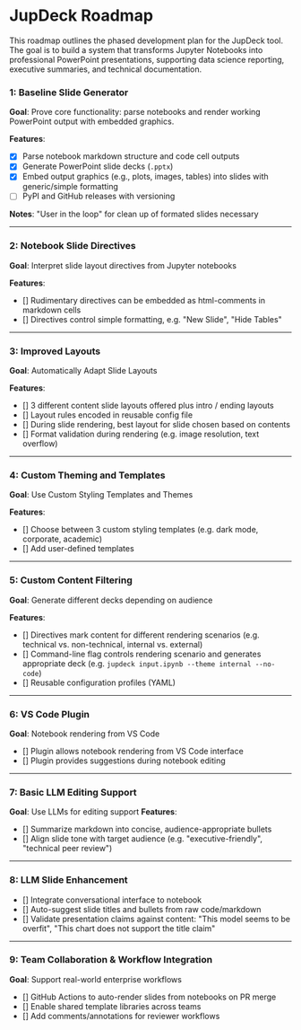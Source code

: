 
# JupDeck Roadmap

This roadmap outlines the phased development plan for the JupDeck tool. The goal is to build a system that transforms Jupyter Notebooks into professional PowerPoint presentations, supporting data science reporting, executive summaries, and technical documentation.

### 1: Baseline Slide Generator

**Goal**: Prove core functionality: parse notebooks and render working PowerPoint output with embedded graphics.

**Features**:
- [x] Parse notebook markdown structure and code cell outputs
- [x] Generate PowerPoint slide decks (`.pptx`)
- [x] Embed output graphics (e.g., plots, images, tables) into slides with generic/simple formatting
- [ ] PyPI and GitHub releases with versioning

**Notes**:
"User in the loop" for clean up of formated slides necessary

---
### 2:  Notebook Slide Directives

**Goal**: Interpret slide layout directives from Jupyter notebooks

**Features**:
- [] Rudimentary directives can be embedded as html-comments in markdown cells
- [] Directives control simple formatting, e.g. "New Slide", "Hide Tables"

---
### 3: Improved Layouts

**Goal**: Automatically Adapt Slide Layouts

**Features**:
- [] 3 different content slide layouts offered plus intro / ending layouts
- [] Layout rules encoded in reusable config file
- [] During slide rendering, best layout for slide chosen based on contents
- [] Format validation during rendering (e.g. image resolution, text overflow)

---
### 4: Custom Theming and Templates
**Goal**: Use Custom Styling Templates and Themes

**Features**:
- [] Choose between 3 custom styling templates (e.g. dark mode, corporate, academic)
- [] Add user-defined templates

---
### 5: Custom Content Filtering
**Goal**: Generate different decks depending on audience

**Features**:
- [] Directives mark content for different rendering scenarios (e.g. technical vs. non-technical, internal vs. external)  
- [] Command-line flag controls rendering scenario and generates appropriate deck (e.g. `jupdeck input.ipynb --theme internal --no-code`)
- [] Reusable configuration profiles (YAML) 
---
### 6: VS Code Plugin
**Goal**: Notebook rendering from VS Code
- [] Plugin allows notebook rendering from VS Code interface
- [] Plugin provides suggestions during notebook editing

---

### 7: Basic LLM Editing Support

**Goal**: Use LLMs for editing support
**Features**:
- [] Summarize markdown into concise, audience-appropriate bullets
- [] Align slide tone with target audience (e.g. "executive-friendly", "technical peer review")
---
### 8: LLM Slide Enhancement
- [] Integrate conversational interface to notebook
- [] Auto-suggest slide titles and bullets from raw code/markdown
- [] Validate presentation claims against content: "This model seems to be overfit", "This chart does not support the title claim"
---
### 9: Team Collaboration & Workflow Integration

**Goal**: Support real-world enterprise workflows

- [] GitHub Actions to auto-render slides from notebooks on PR merge
- [] Enable shared template libraries across teams
- [] Add comments/annotations for reviewer workflows
